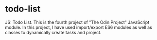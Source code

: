 # todo-list

JS: Todo List. This is the fourth project of "The Odin Project" JavaScript module. In this project, I have used import/export ES6 modules as well as classes to dynamically create tasks and project.
